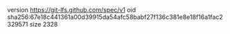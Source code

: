 version https://git-lfs.github.com/spec/v1
oid sha256:67e18c441361a00d39915da54afc58babf27f136c381e8e18f16a1fac2329571
size 2328
